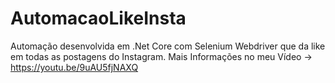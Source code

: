# AutomacaoLikeInsta
Automação desenvolvida em .Net Core com Selenium Webdriver que da like em todas as postagens do Instagram. Mais Informações no meu Vídeo -> https://youtu.be/9uAU5fjNAXQ
